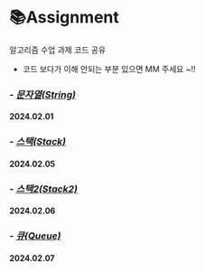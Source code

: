 # 📚Assignment
알고리즘 수업 과제 코드 공유

- 코드 보다가 이해 안되는 부분 있으면 MM 주세요 ~!!

### - [*문자열(String)*](https://github.com/JH-Algorithm-Study/Assignment/tree/main/day_04_String)
#### 2024.02.01 


### - [*스택(Stack)*](https://github.com/JH-Algorithm-Study/Assignment/tree/main/day_05_Stack)
#### 2024.02.05 

### - [*스택2(Stack2)*](https://github.com/JH-Algorithm-Study/Assignment/tree/main/day_06_Stack_2)
#### 2024.02.06

### - [*큐(Queue)*](https://github.com/JH-Algorithm-Study/Assignment/tree/main/day_07_Queue)
#### 2024.02.07

